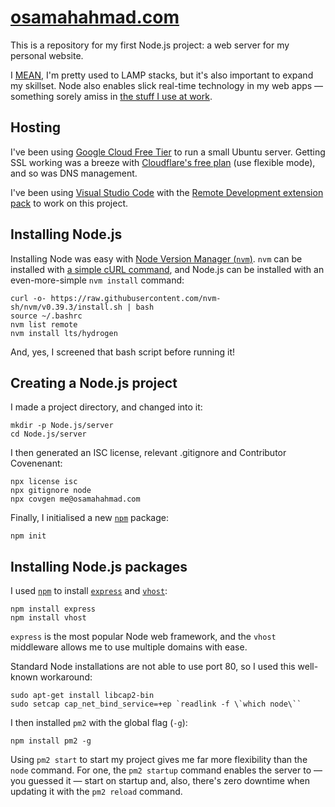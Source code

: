 # [osamahahmad.com](https://osamahahmad.com)

This is a repository for my first Node.js project: a web server for my personal website.

I [MEAN](https://rapidapi.com/blog/lamp-vs-mean/), I'm pretty used to LAMP stacks, but it's also important to expand my skillset. Node also enables slick real-time technology in my web apps — something sorely amiss in [the stuff I use at work](https://en.wikipedia.org/wiki/Lorenzo_patient_record_systems).

## Hosting
I've been using [Google Cloud Free Tier](https://cloud.google.com/free/docs/free-cloud-features) to run a small Ubuntu server. Getting SSL working was a breeze with [Cloudflare's free plan](https://www.cloudflare.com/en-gb/plans/free/) (use flexible mode), and so was DNS management.

I've been using [Visual Studio Code](https://code.visualstudio.com) with the [Remote Development extension pack](https://marketplace.visualstudio.com/items?itemName=ms-vscode-remote.vscode-remote-extensionpack) to work on this project.

## Installing Node.js
Installing Node was easy with [Node Version Manager (`nvm`)](https://github.com/nvm-sh/nvm). `nvm` can be installed with [a simple cURL command](https://github.com/nvm-sh/nvm#installing-and-updating), and Node.js can be installed with an even-more-simple `nvm install` command:
```
curl -o- https://raw.githubusercontent.com/nvm-sh/nvm/v0.39.3/install.sh | bash
source ~/.bashrc
nvm list remote
nvm install lts/hydrogen
```
And, yes, I screened that bash script before running it!

## Creating a Node.js project
I made a project directory, and changed into it:
```
mkdir -p Node.js/server
cd Node.js/server
```
I then generated an ISC license, relevant .gitignore and Contributor Covenenant:
```
npx license isc
npx gitignore node
npx covgen me@osamahahmad.com
```
Finally, I initialised a new [`npm`](https://www.npmjs.com/) package:
```
npm init
```

## Installing Node.js packages
I used [`npm`](https://www.npmjs.com) to install [`express`](https://www.npmjs.com/package/express) and [`vhost`](https://www.npmjs.com/package/vhost):
```
npm install express
npm install vhost
```
`express` is the most popular Node web framework, and the `vhost` middleware allows me to use multiple domains with ease.

Standard Node installations are not able to use port 80, so I used this well-known workaround:
```
sudo apt-get install libcap2-bin
sudo setcap cap_net_bind_service=+ep `readlink -f \`which node\``
```

I then installed `pm2` with the global flag (`-g`):
```
npm install pm2 -g
```

Using `pm2 start` to start my project gives me far more flexibility than the `node` command. For one, the `pm2 startup` command enables the server to — you guessed it — start on startup and, also, there's zero downtime when updating it with the `pm2 reload` command.
